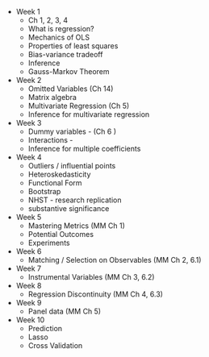 - Week 1
  - Ch 1, 2, 3, 4
  - What is regression?
  - Mechanics of OLS
  - Properties of least squares
  - Bias-variance tradeoff
  - Inference
  - Gauss-Markov Theorem  
- Week 2
  - Omitted Variables (Ch 14)
  - Matrix algebra
  - Multivariate Regression (Ch 5)
  - Inference for multivariate regression
- Week 3
  - Dummy variables - (Ch 6 )
  - Interactions - 
  - Inference for multiple coefficients
- Week 4
  - Outliers / influential points
  - Heteroskedasticity
  - Functional Form
  - Bootstrap
  - NHST - research replication
  - substantive significance
- Week 5
  - Mastering Metrics (MM Ch 1)
  - Potential Outcomes
  - Experiments
- Week 6
  - Matching / Selection on Observables (MM Ch 2, 6.1)
- Week 7
  - Instrumental Variables (MM Ch 3, 6.2)
- Week 8
  - Regression Discontinuity (MM Ch 4, 6.3)
- Week 9
  - Panel data (MM Ch 5)
- Week 10
  - Prediction
  - Lasso
  - Cross Validation
